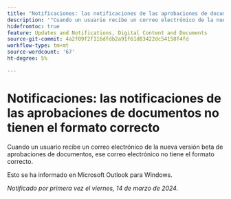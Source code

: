 ```yaml
---
title: "Notificaciones: las notificaciones de las aprobaciones de documentos no tienen el formato correcto"
description: '"Cuando un usuario recibe un correo electrónico de la nueva versión beta de aprobaciones de documentos, ese correo electrónico no tiene el formato correcto. ”'
hidefromtoc: true
feature: Updates and Notifications, Digital Content and Documents
source-git-commit: 4a2f09f2f116dfdb2a91f61d83422dc54158f4fd
workflow-type: tm+mt
source-wordcount: '67'
ht-degree: 5%

---
```



# Notificaciones: las notificaciones de las aprobaciones de documentos no tienen el formato correcto

Cuando un usuario recibe un correo electrónico de la nueva versión beta de aprobaciones de documentos, ese correo electrónico no tiene el formato correcto.

Esto se ha informado en Microsoft Outlook para Windows.

_Notificado por primera vez el viernes, 14 de marzo de 2024._
